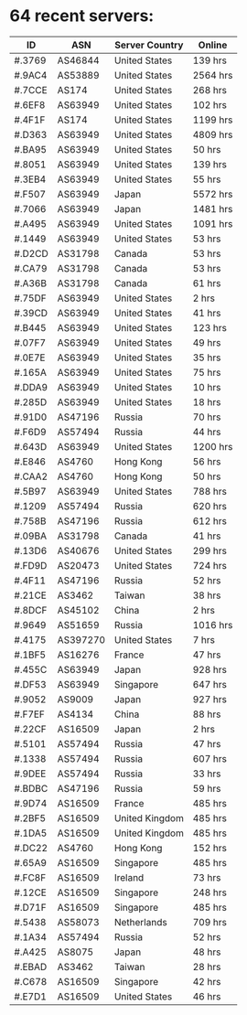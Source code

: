 # 64 recent servers:

| ID | ASN | Server Country | Online |
| ------ | ------ | ------ | ------ |
| #.3769 | AS46844 | United States | 139 hrs |
| #.9AC4 | AS53889 | United States | 2564 hrs |
| #.7CCE | AS174 | United States | 268 hrs |
| #.6EF8 | AS63949 | United States | 102 hrs |
| #.4F1F | AS174 | United States | 1199 hrs |
| #.D363 | AS63949 | United States | 4809 hrs |
| #.BA95 | AS63949 | United States | 50 hrs |
| #.8051 | AS63949 | United States | 139 hrs |
| #.3EB4 | AS63949 | United States | 55 hrs |
| #.F507 | AS63949 | Japan | 5572 hrs |
| #.7066 | AS63949 | Japan | 1481 hrs |
| #.A495 | AS63949 | United States | 1091 hrs |
| #.1449 | AS63949 | United States | 53 hrs |
| #.D2CD | AS31798 | Canada | 53 hrs |
| #.CA79 | AS31798 | Canada | 53 hrs |
| #.A36B | AS31798 | Canada | 61 hrs |
| #.75DF | AS63949 | United States | 2 hrs |
| #.39CD | AS63949 | United States | 41 hrs |
| #.B445 | AS63949 | United States | 123 hrs |
| #.07F7 | AS63949 | United States | 49 hrs |
| #.0E7E | AS63949 | United States | 35 hrs |
| #.165A | AS63949 | United States | 75 hrs |
| #.DDA9 | AS63949 | United States | 10 hrs |
| #.285D | AS63949 | United States | 18 hrs |
| #.91D0 | AS47196 | Russia | 70 hrs |
| #.F6D9 | AS57494 | Russia | 44 hrs |
| #.643D | AS63949 | United States | 1200 hrs |
| #.E846 | AS4760 | Hong Kong | 56 hrs |
| #.CAA2 | AS4760 | Hong Kong | 50 hrs |
| #.5B97 | AS63949 | United States | 788 hrs |
| #.1209 | AS57494 | Russia | 620 hrs |
| #.758B | AS47196 | Russia | 612 hrs |
| #.09BA | AS31798 | Canada | 41 hrs |
| #.13D6 | AS40676 | United States | 299 hrs |
| #.FD9D | AS20473 | United States | 724 hrs |
| #.4F11 | AS47196 | Russia | 52 hrs |
| #.21CE | AS3462 | Taiwan | 38 hrs |
| #.8DCF | AS45102 | China | 2 hrs |
| #.9649 | AS51659 | Russia | 1016 hrs |
| #.4175 | AS397270 | United States | 7 hrs |
| #.1BF5 | AS16276 | France | 47 hrs |
| #.455C | AS63949 | Japan | 928 hrs |
| #.DF53 | AS63949 | Singapore | 647 hrs |
| #.9052 | AS9009 | Japan | 927 hrs |
| #.F7EF | AS4134 | China | 88 hrs |
| #.22CF | AS16509 | Japan | 2 hrs |
| #.5101 | AS57494 | Russia | 47 hrs |
| #.1338 | AS57494 | Russia | 607 hrs |
| #.9DEE | AS57494 | Russia | 33 hrs |
| #.BDBC | AS47196 | Russia | 59 hrs |
| #.9D74 | AS16509 | France | 485 hrs |
| #.2BF5 | AS16509 | United Kingdom | 485 hrs |
| #.1DA5 | AS16509 | United Kingdom | 485 hrs |
| #.DC22 | AS4760 | Hong Kong | 152 hrs |
| #.65A9 | AS16509 | Singapore | 485 hrs |
| #.FC8F | AS16509 | Ireland | 73 hrs |
| #.12CE | AS16509 | Singapore | 248 hrs |
| #.D71F | AS16509 | Singapore | 485 hrs |
| #.5438 | AS58073 | Netherlands | 709 hrs |
| #.1A34 | AS57494 | Russia | 52 hrs |
| #.A425 | AS8075 | Japan | 48 hrs |
| #.EBAD | AS3462 | Taiwan | 28 hrs |
| #.C678 | AS16509 | Singapore | 42 hrs |
| #.E7D1 | AS16509 | United States | 46 hrs |

